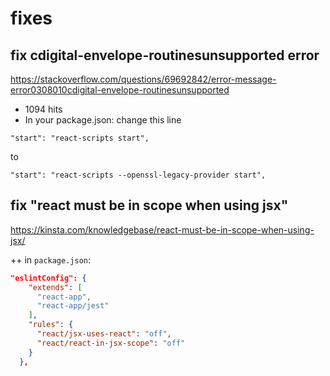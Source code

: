 # fixes

## fix cdigital-envelope-routinesunsupported error

<https://stackoverflow.com/questions/69692842/error-message-error0308010cdigital-envelope-routinesunsupported>

- 1094 hits
- In your package.json: change this line

`"start": "react-scripts start",`

to

`"start": "react-scripts --openssl-legacy-provider start",`

## fix "react must be in scope when using jsx"

<https://kinsta.com/knowledgebase/react-must-be-in-scope-when-using-jsx/>

++ in `package.json`:

```json
"eslintConfig": {
    "extends": [
      "react-app",
      "react-app/jest"
    ],
    "rules": {
      "react/jsx-uses-react": "off",
      "react/react-in-jsx-scope": "off"
    }
  },
```
